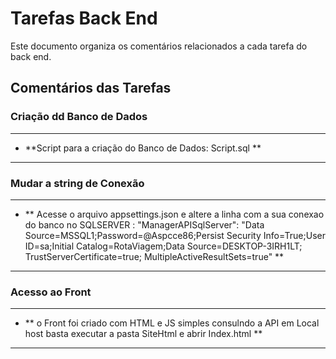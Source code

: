 # Tarefas Back End

Este documento organiza os comentários relacionados a cada tarefa do back end.

## Comentários das Tarefas

### Criação dd Banco de Dados #
---

- **Script para a criação do Banco de Dados: Script.sql **


---

### Mudar a string de Conexão #
---

- ** Acesse o arquivo appsettings.json e altere a linha com a sua conexao do banco no SQLSERVER : "ManagerAPISqlServer": "Data Source=MSSQL1;Password=@Aspcce86;Persist Security Info=True;User ID=sa;Initial Catalog=RotaViagem;Data Source=DESKTOP-3IRH1LT; TrustServerCertificate=true; MultipleActiveResultSets=true" **
---

### Acesso ao Front #
---

- ** o Front foi criado com HTML e JS simples consulndo a API em Local host basta executar a pasta SiteHtml e abrir Index.html **

---
